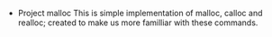 * Project malloc
    This is simple implementation of malloc, calloc and realloc; created to make us more familliar with these commands. 
    